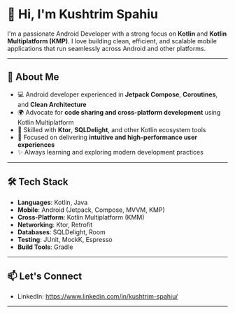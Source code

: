 # 👋 Hi, I'm Kushtrim Spahiu

I'm a passionate Android Developer with a strong focus on **Kotlin** and **Kotlin Multiplatform (KMP)**. I love building clean, efficient, and scalable mobile applications that run seamlessly across Android and other platforms.

---

## 🚀 About Me

- 💻 Android developer experienced in **Jetpack Compose**, **Coroutines**, and **Clean Architecture**
- 🌍 Advocate for **code sharing and cross-platform development** using Kotlin Multiplatform
- 🔧 Skilled with **Ktor**, **SQLDelight**, and other Kotlin ecosystem tools
- 📱 Focused on delivering **intuitive and high-performance user experiences**
- ✨ Always learning and exploring modern development practices

---

## 🛠️ Tech Stack

- **Languages**: Kotlin, Java  
- **Mobile**: Android (Jetpack, Compose, MVVM, KMP)  
- **Cross-Platform**: Kotlin Multiplatform (KMM)  
- **Networking**: Ktor, Retrofit  
- **Databases**: SQLDelight, Room  
- **Testing**: JUnit, MockK, Espresso  
- **Build Tools**: Gradle  

---

## 📫 Let's Connect

- LinkedIn: https://www.linkedin.com/in/kushtrim-spahiu/

---
